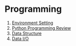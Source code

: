 # Programming
 
1. [Environment Setting](https://dhlab-tseng.github.io/Programming/1_EnvSet.html)
2. [Python Programming Review](https://dhlab-tseng.github.io/Programming/2_PythonReview.html)
3. [Data Structure](https://dhlab-tseng.github.io/Programming/3_DataStructure.html)
4. [Data I/O](https://dhlab-tseng.github.io/Programming/4_DataIO.html)
